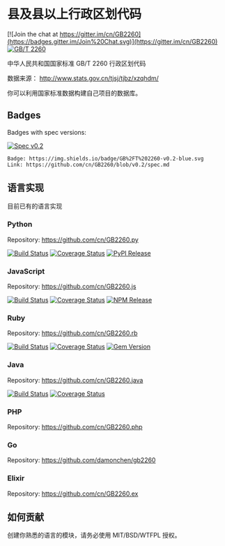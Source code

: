 # 县及县以上行政区划代码

[![Join the chat at https://gitter.im/cn/GB2260](https://badges.gitter.im/Join%20Chat.svg)](https://gitter.im/cn/GB2260)
[![GB/T 2260](http://img.shields.io/badge/GB%2FT-2260-blue.svg?style=flat)](spec.md)

中华人民共和国国家标准 GB/T 2260 行政区划代码

数据来源： <http://www.stats.gov.cn/tjsj/tjbz/xzqhdm/>

你可以利用国家标准数据构建自己项目的数据库。

## Badges

Badges with spec versions:

[![Spec v0.2](https://img.shields.io/badge/GB%2FT%202260-v0.2-blue.svg)](https://github.com/cn/GB2260/blob/v0.2/spec.md)

```
Badge: https://img.shields.io/badge/GB%2FT%202260-v0.2-blue.svg
Link: https://github.com/cn/GB2260/blob/v0.2/spec.md
```


## 语言实现

目前已有的语言实现

### Python

Repository: <https://github.com/cn/GB2260.py>

[![Build Status](https://travis-ci.org/cn/GB2260.py.svg?branch=master)](https://travis-ci.org/cn/GB2260.py)
[![Coverage Status](https://coveralls.io/repos/cn/GB2260.py/badge.svg?branch=master&service=github)](https://coveralls.io/github/cn/GB2260.py?branch=master)
[![PyPI Release](https://badge.fury.io/py/gb2260.svg)](https://pypi.python.org/pypi/GB2260)

### JavaScript

Repository: <https://github.com/cn/GB2260.js>

[![Build Status](https://travis-ci.org/cn/GB2260.py.svg?branch=master)](https://travis-ci.org/cn/GB2260.js)
[![Coverage Status](https://coveralls.io/repos/cn/GB2260.js/badge.svg?branch=master&service=github)](https://coveralls.io/github/cn/GB2260.js?branch=master)
[![NPM Release](https://badge.fury.io/js/gb2260.svg)](https://npmjs.org/package/gb2260)

### Ruby

Repository: <https://github.com/cn/GB2260.rb>

[![Build Status](https://travis-ci.org/cn/GB2260.rb.svg?branch=master)](https://travis-ci.org/cn/GB2260.rb)
[![Coverage Status](https://coveralls.io/repos/cn/GB2260.rb/badge.svg?branch=master&service=github)](https://coveralls.io/github/cn/GB2260.rb?branch=master)
[![Gem Version](https://badge.fury.io/rb/GB2260.svg)](http://badge.fury.io/rb/GB2260)

### Java

Repository: <https://github.com/cn/GB2260.java>

[![Build Status](https://travis-ci.org/cn/GB2260.java.svg?branch=master)](https://travis-ci.org/cn/GB2260.java)
[![Coverage Status](https://coveralls.io/repos/cn/GB2260.java/badge.svg?branch=master&service=github)](https://coveralls.io/github/cn/GB2260.java?branch=master)


### PHP

Repository: <https://github.com/cn/GB2260.php>


### Go

Repository: <https://github.com/damonchen/gb2260>

### Elixir

Repository: <https://github.com/cn/GB2260.ex>


## 如何贡献

创建你熟悉的语言的模块，请务必使用 MIT/BSD/WTFPL 授权。
